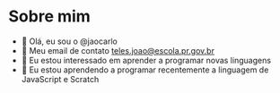 # Sobre mim

- 👋 Olá, eu sou o @jaocarlo
- 👀 Meu email de contato teles.joao@escola.pr.gov.br
- 🌱 Eu estou interessado em aprender a programar novas linguagens
- 💞️ Eu estou aprendendo a programar recentemente a linguagem de JavaScript e Scratch
